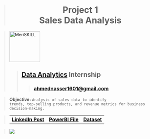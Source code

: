 > <h1 align="center">Project 1<br><b>Sales Data Analysis</b></h1>

> <a href="https://www.meriskill.com"><img alt="MeriSKILL" height=100 src="https://github-production-user-asset-6210df.s3.amazonaws.com/60184582/269013393-8e3ddb47-1ede-4cd0-ada1-2a42ece3be46.gif"/></a>
>> ## **[Data Analytics](https://github.com/AhmedNasser1601/Data-Analytics) Internship**
>>> ### **[ahmednasser1601@gmail.com](mailto:ahmednasser1601@gmail.com)**

> **Objective:** <code>Analysis of sales data to identify trends, top-selling products, and revenue metrics for business decision-making.</code>

> <table align="center"><tr><td><a href="https://www.linkedin.com/posts/ahmednasser1601_1st-project-sales-data-analysis-activity-7106132142715236352-c_sJ?utm_source=share&utm_medium=member_desktop"><b>LinkedIn Post</b></a></td><td><a href="Sales-Data-Analysis.pbit"><b>PowerBI File</b></a></td><td><a href="Sales-Data.csv"><b>Dataset</b></a></td></tr></table>

> <img src="https://github-production-user-asset-6210df.s3.amazonaws.com/60184582/268525293-b1113243-55ef-48a9-9462-226df6995519.jpg"/>
